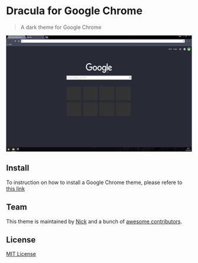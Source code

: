 # Dracula for Google Chrome

> A dark theme for Google Chrome

![Screenshot](./Screenshots/screen1.jpg)

## Install

To instruction on how to install a Google Chrome theme, please refere to [this link](https://support.google.com/chrome/answer/148695?hl=en-GB)

## Team

This theme is maintained by [Nick](https://github.com/nickimola) and a bunch of [awesome contributors](https://github.com/dracula/template/graphs/contributors).

## License

[MIT License](./LICENSE)
